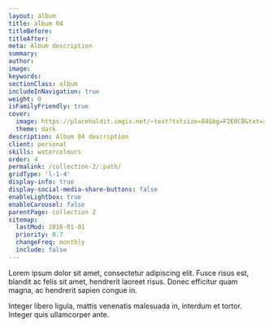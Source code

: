 ```yaml
---
layout: album
title: album 04
titleBefore:
titleAfter:
meta: Album description
summary:
author:
image:
keywords:
sectionClass: album
includeInNavigation: true
weight: 0
isFamilyFriendly: true
cover:
  image: https://placeholdit.imgix.net/~text?txtsize=84&bg=F2E0CB&txt=album-4&w=1653&h=1167
  theme: dark
description: Album 04 description
client: personal
skills: watercolours
order: 4
permalink: /collection-2/:path/
gridType: 'l-1-4'
display-info: true
display-social-media-share-buttons: false
enableLightbox: true
enableCarousel: false
parentPage: collection 2
sitemap:
  lastMod: 2016-01-01
  priority: 0.7
  changeFreq: monthly
  include: false
---
```


Lorem ipsum dolor sit amet, consectetur adipiscing elit. Fusce risus est, blandit ac felis sit amet, hendrerit laoreet risus. Donec efficitur quam magna, ac hendrerit sapien congue in.

Integer libero ligula, mattis venenatis malesuada in, interdum et tortor. Integer quis ullamcorper ante.
